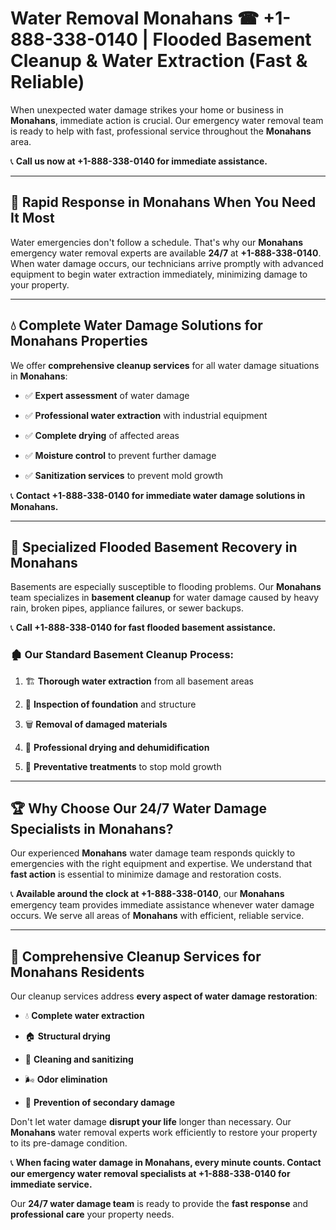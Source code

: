 # Water Removal Monahans ☎ +1-888-338-0140 | Flooded Basement Cleanup & Water Extraction (Fast & Reliable)

When unexpected water damage strikes your home or business in **Monahans**, immediate action is crucial. Our emergency water removal team is ready to help with fast, professional service throughout the **Monahans** area. 

📞 **Call us now at +1-888-338-0140 for immediate assistance.**
---
## 🚀 Rapid Response in Monahans When You Need It Most
Water emergencies don't follow a schedule. That's why our **Monahans** emergency water removal experts are available **24/7** at **+1-888-338-0140**. When water damage occurs, our technicians arrive promptly with advanced equipment to begin water extraction immediately, minimizing damage to your property.
---
## 💧 Complete Water Damage Solutions for Monahans Properties
We offer **comprehensive cleanup services** for all water damage situations in **Monahans**:
- ✅ **Expert assessment** of water damage  
- ✅ **Professional water extraction** with industrial equipment  
- ✅ **Complete drying** of affected areas  
- ✅ **Moisture control** to prevent further damage  
- ✅ **Sanitization services** to prevent mold growth  
📞 **Contact +1-888-338-0140 for immediate water damage solutions in Monahans.**
---
## 🌊 Specialized Flooded Basement Recovery in Monahans
Basements are especially susceptible to flooding problems. Our **Monahans** team specializes in **basement cleanup** for water damage caused by heavy rain, broken pipes, appliance failures, or sewer backups. 
📞 **Call +1-888-338-0140 for fast flooded basement assistance.**
### 🏚️ Our Standard Basement Cleanup Process:
1. 🏗️ **Thorough water extraction** from all basement areas  
2. 🔎 **Inspection of foundation** and structure  
3. 🗑️ **Removal of damaged materials**  
4. 💨 **Professional drying and dehumidification**  
5. 🚫 **Preventative treatments** to stop mold growth  
---
## 🏆 Why Choose Our 24/7 Water Damage Specialists in Monahans?
Our experienced **Monahans** water damage team responds quickly to emergencies with the right equipment and expertise. We understand that **fast action** is essential to minimize damage and restoration costs.
📞 **Available around the clock at +1-888-338-0140**, our **Monahans** emergency team provides immediate assistance whenever water damage occurs. We serve all areas of **Monahans** with efficient, reliable service.
---
## 🧹 Comprehensive Cleanup Services for Monahans Residents
Our cleanup services address **every aspect of water damage restoration**:
- 💧 **Complete water extraction**  
- 🏠 **Structural drying**  
- 🧼 **Cleaning and sanitizing**  
- 🌬️ **Odor elimination**  
- 🚫 **Prevention of secondary damage**  
Don't let water damage **disrupt your life** longer than necessary. Our **Monahans** water removal experts work efficiently to restore your property to its pre-damage condition.
📞 **When facing water damage in Monahans, every minute counts. Contact our emergency water removal specialists at +1-888-338-0140 for immediate service.**
Our **24/7 water damage team** is ready to provide the **fast response** and **professional care** your property needs.
